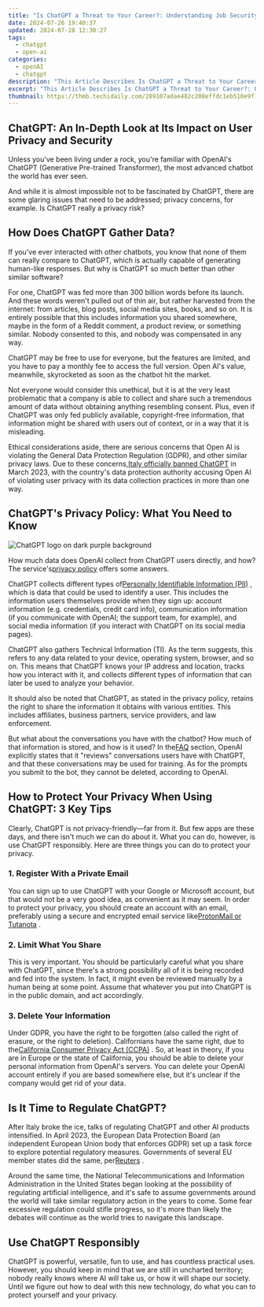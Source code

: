 ```yaml
---
title: "Is ChatGPT a Threat to Your Career?: Understanding Job Security in an AI-Driven World"
date: 2024-07-26 19:40:37
updated: 2024-07-28 12:30:27
tags:
  - chatgpt
  - open-ai
categories:
  - openAI
  - chatgpt
description: "This Article Describes Is ChatGPT a Threat to Your Career?: Understanding Job Security in an AI-Driven World"
excerpt: "This Article Describes Is ChatGPT a Threat to Your Career?: Understanding Job Security in an AI-Driven World"
thumbnail: https://thmb.techidaily.com/289107adae482c208effdc1eb510e9f1c669fd2ac79f6588ee6f56110294810a.jpg
---
```


## ChatGPT: An In-Depth Look at Its Impact on User Privacy and Security

 Unless you've been living under a rock, you're familiar with OpenAI's ChatGPT (Generative Pre-trained Transformer), the most advanced chatbot the world has ever seen.

 And while it is almost impossible not to be fascinated by ChatGPT, there are some glaring issues that need to be addressed; privacy concerns, for example. Is ChatGPT really a privacy risk?

## How Does ChatGPT Gather Data?

 If you've ever interacted with other chatbots, you know that none of them can really compare to ChatGPT, which is actually capable of generating human-like responses. But why is ChatGPT so much better than other similar software?

 For one, ChatGPT was fed more than 300 billion words before its launch. And these words weren't pulled out of thin air, but rather harvested from the internet: from articles, blog posts, social media sites, books, and so on. It is entirely possible that this includes information you shared somewhere, maybe in the form of a Reddit comment, a product review, or something similar. Nobody consented to this, and nobody was compensated in any way.

 ChatGPT may be free to use for everyone, but the features are limited, and you have to pay a monthly fee to access the full version. Open AI's value, meanwhile, skyrocketed as soon as the chatbot hit the market.

 Not everyone would consider this unethical, but it is at the very least problematic that a company is able to collect and share such a tremendous amount of data without obtaining anything resembling consent. Plus, even if ChatGPT was only fed publicly available, copyright-free information, that information might be shared with users out of context, or in a way that it is misleading.

 Ethical considerations aside, there are serious concerns that Open AI is violating the General Data Protection Regulation (GDPR), and other similar privacy laws. Due to these concerns,[Italy officially banned ChatGPT](https://www.makeuseof.com/why-has-italy-banned-chatgpt/) in March 2023, with the country's data protection authority accusing Open AI of violating user privacy with its data collection practices in more than one way.

## ChatGPT's Privacy Policy: What You Need to Know

![ChatGPT logo on dark purple background](https://static1.makeuseofimages.com/wordpress/wp-content/uploads/2023/04/chatgpt-privacy-policy.jpg)

 How much data does OpenAI collect from ChatGPT users directly, and how? The service's[privacy policy](https://openai.com/policies/privacy-policy) offers some answers.

 ChatGPT collects different types of[Personally Identifiable Information (PII)](https://www.makeuseof.com/what-is-personally-identifiable-information/) , which is data that could be used to identify a user. This includes the information users themselves provide when they sign up: account information (e.g. credentials, credit card info), communication information (if you communicate with OpenAI; the support team, for example), and social media information (if you interact with ChatGPT on its social media pages).

 ChatGPT also gathers Technical Information (TI). As the term suggests, this refers to any data related to your device, operating system, browser, and so on. This means that ChatGPT knows your IP address and location, tracks how you interact with it, and collects different types of information that can later be used to analyze your behavior.

 It should also be noted that ChatGPT, as stated in the privacy policy, retains the right to share the information it obtains with various entities. This includes affiliates, business partners, service providers, and law enforcement.

 But what about the conversations you have with the chatbot? How much of that information is stored, and how is it used? In the[FAQ](https://help.openai.com/en/articles/6783457-what-is-chatgpt) section, OpenAI explicitly states that it "reviews" conversations users have with ChatGPT, and that these conversations may be used for training. As for the prompts you submit to the bot, they cannot be deleted, according to OpenAI.

## How to Protect Your Privacy When Using ChatGPT: 3 Key Tips

 Clearly, ChatGPT is not privacy-friendly—far from it. But few apps are these days, and there isn't much we can do about it. What you can do, however, is use ChatGPT responsibly. Here are three things you can do to protect your privacy.

### 1\. Register With a Private Email

 You can sign up to use ChatGPT with your Google or Microsoft account, but that would not be a very good idea, as convenient as it may seem. In order to protect your privacy, you should create an account with an email, preferably using a secure and encrypted email service like[ProtonMail or Tutanota](https://www.makeuseof.com/protonmail-vs-tutanota-which-encrypted-email-is-best/) .

### 2\. Limit What You Share

 This is very important. You should be particularly careful what you share with ChatGPT, since there's a strong possibility all of it is being recorded and fed into the system. In fact, it might even be reviewed manually by a human being at some point. Assume that whatever you put into ChatGPT is in the public domain, and act accordingly.

### 3\. Delete Your Information

 Under GDPR, you have the right to be forgotten (also called the right of erasure, or the right to deletion). Californians have the same right, due to the[California Consumer Privacy Act (CCPA)](https://www.makeuseof.com/what-is-the-california-consumer-privacy-act/) . So, at least in theory, if you are in Europe or the state of California, you should be able to delete your personal information from OpenAI's servers. You can delete your OpenAI account entirely if you are based somewhere else, but it's unclear if the company would get rid of your data.

## Is It Time to Regulate ChatGPT?

 After Italy broke the ice, talks of regulating ChatGPT and other AI products intensified. In April 2023, the European Data Protection Board (an independent European Union body that enforces GDPR) set up a task force to explore potential regulatory measures. Governments of several EU member states did the same, per[Reuters](https://www.reuters.com/technology/european-data-protection-board-discussing-ai-policy-thursday-meeting-2023-04-13/) .

 Around the same time, the National Telecommunications and Information Administration in the United States began looking at the possibility of regulating artificial intelligence, and it's safe to assume governments around the world will take similar regulatory action in the years to come. Some fear excessive regulation could stifle progress, so it's more than likely the debates will continue as the world tries to navigate this landscape.

## Use ChatGPT Responsibly

 ChatGPT is powerful, versatile, fun to use, and has countless practical uses. However, you should keep in mind that we are still in uncharted territory; nobody really knows where AI will take us, or how it will shape our society. Until we figure out how to deal with this new technology, do what you can to protect yourself and your privacy.


<ins class="adsbygoogle"
     style="display:block"
     data-ad-format="autorelaxed"
     data-ad-client="ca-pub-7571918770474297"
     data-ad-slot="1223367746"></ins>



<ins class="adsbygoogle"
     style="display:block"
     data-ad-client="ca-pub-7571918770474297"
     data-ad-slot="8358498916"
     data-ad-format="auto"
     data-full-width-responsive="true"></ins>
